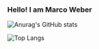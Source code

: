 ### Hello! I am Marco Weber



![Anurag's GitHub stats](https://github-readme-stats.vercel.app/api?username=SoMaLu0811&show_icons=true&theme=github_dark)



![Top Langs](https://github-readme-stats.vercel.app/api/top-langs/?username=SoMaLu0811&layout=compact)


